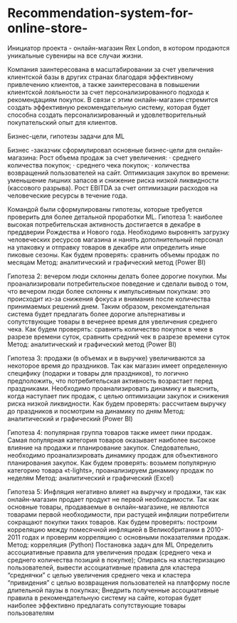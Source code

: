 # Recommendation-system-for-online-store-
Инициатор проекта - онлайн-магазин Rex London, в котором продаются уникальные сувениры на все случаи жизни.

Компания заинтересована в масштабировании за счет увеличения клиентской базы в других странах благодаря эффективному привлечению клиентов, а также заинтересована в повышении клиентской лояльности за счет персонализированного подхода к рекомендациям покупок. В связи с этим онлайн-магазин стремится создать эффективную рекомендательную систему, которая будет способна создать персонализированный и удовлетворительный покупательский опыт для клиентов.

Бизнес-цели, гипотезы задачи для ML
 
Бизнес -заказчик сформулировал основные бизнес-цели для онлайн-магазина:
Рост объема продаж за счет увеличения:
·  	среднего количества покупок;
·  	среднего чека покупок;
·  	количества возвращений пользователей на сайт. 
Оптимизация закупок во времени: уменьшение лишних запасов и снижение риска низкой ликвидности (кассового разрыва).
Рост EBITDA за счет оптимизации расходов на человеческие ресурсы в течение года.
 
Командой были сформулированы гипотезы, которые требуется проверить для более детальной проработки ML.
Гипотеза 1: наиболее высокая потребительская активность достигается в декабре в преддверии Рождества и Нового года.
Необходимо выровнять загрузку человеческих ресурсов магазина и нанять дополнительный персонал на упаковку и отправку товаров в декабре или определить иные пиковые сезоны.
Как будем проверять: сравнить объемы продаж по месяцам
Метод: аналитический и графический метод (Power BI)
 
Гипотеза 2: вечером люди склонны делать более дорогие покупки.
Мы проанализировали потребительское поведение и сделали вывод о том, что вечером люди более склонны к импульсивным покупкам: это происходит из-за снижения фокуса и внимания после количества принимаемых решений днем. Таким образом, рекомендательная система будет предлагать более дорогие альтернативы и сопутствующие товары в вечернее время для увеличения среднего чека.
Как будем проверять: сравнить количество покупок в чеке в разрезе времени суток, сравнить средний чек в разрезе времени суток
Метод: аналитический и графический метод (Power BI)
 
Гипотеза 3: продажи (в объемах и в выручке) увеличиваются за некоторое время до праздников.
Так как магазин имеет определенную специфику (подарки и товары для праздников), то логично предположить, что потребительская активность возрастает перед праздниками. Необходимо проанализировать динамику и выяснить, когда наступает пик продаж, с целью оптимизации закупок и снижения риска низкой ликвидности. 
Как будем проверять: рассчитаем выручку до праздников и посмотрим на динамику по дням
Метод: аналитический и графический (Power BI)
 
Гипотеза 4: популярная группа товаров также имеет пики продаж.
Самая популярная категория товаров оказывает наиболее высокое влияние на продажи и планирование закупок. Следовательно, необходимо проанализировать динамику продаж для объективного планирования закупок.
Как будем проверять: возьмем популярную категорию товара «t-lights», проанализируем динамику продаж по неделям
Метод: аналитический и графический (Excel)

Гипотеза 5: Инфляция негативно влияет на выручку и продажи, так как онлайн-магазин продает продукт не первой необходимости. 
Так как основные товары, продаваемые в онлайн-магазине, не являются товарами первой необходимости, при растущей инфляции потребители сокращают покупки таких товаров. 
Как будем проверять: построим корреляцию между помесячной инфляцией в Великобритании в 2010-2011 годах и проверим корреляцию с основными показателями продаж.
Метод: корреляция (Python)
Постановка задач для ML
Определить ассоциативные правила для увеличения продаж (среднего чека и среднего количества позиций в покупке);
Опираясь на кластеризацию пользователей, вывести ассоциативные правила для кластера “среднячки” с целью увеличения среднего чека и кластера “привидения” с целью возвращения пользователей на платформу после длительной паузы в покупках;
Внедрить полученные ассоциативные правила в рекомендательную систему на сайте, которая будет наиболее эффективно предлагать сопутствующие товары пользователям

